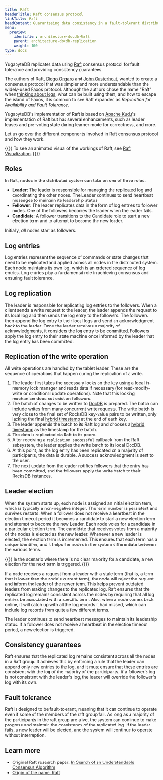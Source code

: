 ```yaml
---
title: Raft
headerTitle: Raft consensus protocol
linkTitle: Raft
headContent: Guaranteeing data consistency in a fault-tolerant distributed system
menu:
  preview:
    identifier: architecture-docdb-Raft
    parent: architecture-docdb-replication
    weight: 100
type: docs
---
```


YugabyteDB replicates data using [Raft](https://en.wikipedia.org/wiki/Raft_(algorithm)) consensus protocol for fault tolerance and providing consistency guarantees.

The authors of Raft, [Diego Ongaro](https://ongardie.net/) and [John Ousterhout](https://web.stanford.edu/~ouster/cgi-bin/home.php), wanted to create a consensus protocol that was simpler and more understandable than the widely-used [Paxos](https://en.wikipedia.org/wiki/Paxos_(computer_science)) protocol. Although the authors chose the name "Raft" when [thinking about logs](https://groups.google.com/g/raft-dev/c/95rZqptGpmU), what can be built using them, and how to escape the island of Paxos, it is common to see Raft expanded as _Replication for Availability and Fault Tolerance_.

YugabyteDB's implementation of Raft is based on [Apache Kudu](https://kudu.apache.org/docs/)'s implementation of Raft but has several enhancements, such as leader leases and pre-voting state during learner mode for correctness, and more.

Let us go over the different components involved in Raft consensus protocol and how they work.

{{<lead link="https://Raft.github.io/">}}
To see an animated visual of the workings of Raft, see [Raft Visualization](https://Raft.github.io/).
{{</lead>}}

## Roles

In Raft, nodes in the distributed system can take on one of three roles.

- **Leader**: The leader is responsible for managing the replicated log and coordinating the other nodes. The Leader continues to send heartbeat messages to maintain its leadership status.
- **Follower**: The leader replicates data in the form of log entries to follower nodes. One of the followers becomes the leader when the leader fails.
- **Candidate**: A follower transitions to the Candidate role to start a new election term and to attempt to become the new leader.

Initially, _all_ nodes start as followers.

## Log entries

Log entries represent the sequence of commands or state changes that need to be replicated and applied across all nodes in the distributed system. Each node maintains its own log, which is an ordered sequence of log entries. Log entries play a fundamental role in achieving consensus and ensuring fault tolerance.

## Log replication

The leader is responsible for replicating log entries to the followers. When a client sends a write request to the leader, the leader appends the request to its local log and then sends the log entry to the followers. The followers then append the log entry to their local logs and send an acknowledgment back to the leader. Once the leader receives a majority of acknowledgments, it considers the log entry to be committed. Followers apply the log entry to their state machine once informed by the leader that the log entry has been committed.

## Replication of the write operation

All write operations are handled by the tablet leader. These are the sequence of operations that happen during the replication of a write.

1. The leader first takes the necessary locks on the key using a local in-memory lock manager and reads data if necessary (for read-modify-write or conditional update operations). Note that this locking mechanism does not exist on followers.
1. The batch of changes to be written to [DocDB](../../docdb/) is prepared. The batch can include writes from many concurrent write requests. The write batch is very close to the final set of RocksDB key-value pairs to be written, only lacking the final [hybrid timestamp](../../transactions/transactions-overview#hybrid-logical-clocks) at the end of each key.
1. The leader appends the batch to its Raft log and chooses a [hybrid timestamp](../../transactions/transactions-overview#hybrid-logical-clocks) as the timestamp for the batch.
1. The data is replicated via Raft to its peers.
1. After receiving a `replication successful` callback from the Raft subsystem, the leader applies the write batch to its local DocDB.
1. At this point, as the log entry has been replicated on a majority of participants, the data is durable. A success acknowledgment is sent to the user.
1. The next update from the leader notifies followers that the entry has been committed, and the followers apply the write batch to their RocksDB instances.

## Leader election

When the system starts up, each node is assigned an initial election term, which is typically a non-negative integer. The term number is persistent and survives restarts. When a follower does not receive a heartbeat in the election timeout period it becomes a candidate to start a new election term and attempt to become the new Leader. Each node votes for a candidate in a particular election term. The candidate that receives votes from a majority of the nodes is elected as the new leader. Whenever a new leader is elected, the election term is incremented. This ensures that each term has a unique identifier, and it helps the nodes in the system differentiate between the various terms.

{{<note>}}
In the scenario where there is no clear majority for a candidate, a new election for the next term is triggered.
{{</note>}}

If a node receives a request from a leader with a stale term (that is, a term that is lower than the node's current term), the node will reject the request and inform the leader of the newer term. This helps prevent outdated leaders from making changes to the replicated log. Raft ensures that the replicated log remains consistent across the nodes by requiring that all log entries be associated with a specific term. Also, when a node comes back online, it will catch up with all the log records it had missed, which can include log records from quite a few different terms.

The leader continues to send heartbeat messages to maintain its leadership status. If a follower does not receive a heartbeat in the election timeout period, a new election is triggered.

## Consistency guarantees

Raft ensures that the replicated log remains consistent across all the nodes in a Raft group. It achieves this by enforcing a rule that the leader can append only new entries to the log, and it must ensure that those entries are consistent with the log of the majority of the participants. If a follower's log is not consistent with the leader's log, the leader will override the follower's log with its own.

## Fault tolerance

Raft is designed to be fault-tolerant, meaning that it can continue to operate even if some of the members of the raft group fail. As long as a majority of the participants in the raft group are alive, the system can continue to make progress and maintain the consistency of the replicated log. If the leader fails, a new leader will be elected, and the system will continue to operate without interruption.

## Learn more

- Original Raft research paper: [In Search of an Understandable Consensus Algorithm](https://Raft.github.io/Raft.pdf)
- [Origin of the name: Raft](https://groups.google.com/g/raft-dev/c/95rZqptGpmU)